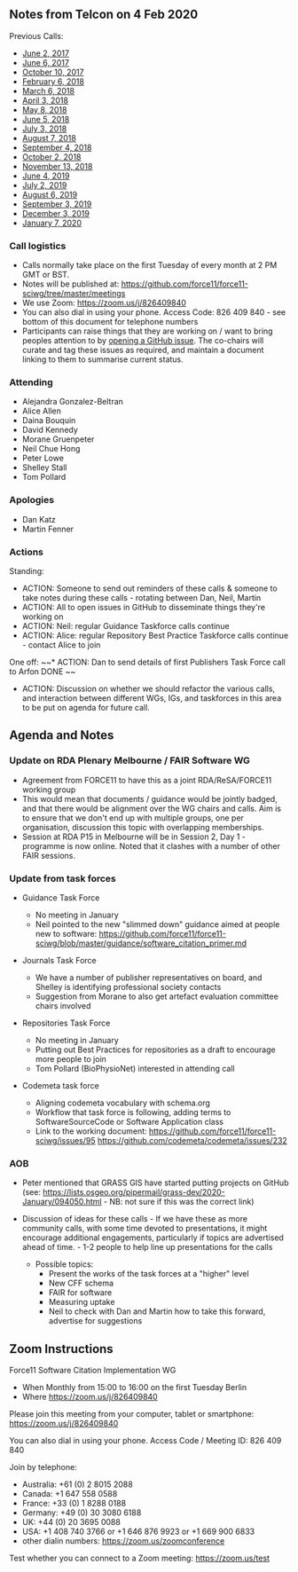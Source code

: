 ## Notes from Telcon on 4 Feb 2020

Previous Calls:
 - [June 2, 2017](https://github.com/force11/force11-sciwg/blob/master/meetings/20170602-Notes.md)
 - [June 6, 2017](https://github.com/force11/force11-sciwg/blob/master/meetings/20170606-Notes.md)
 - [October 10, 2017](https://github.com/force11/force11-sciwg/blob/master/meetings/20171010-Notes.md)
 - [February 6, 2018](https://github.com/force11/force11-sciwg/blob/master/meetings/20180206-Notes.md)
 - [March 6, 2018](https://github.com/force11/force11-sciwg/blob/master/meetings/20180306-Notes.md)
 - [April 3, 2018](https://github.com/force11/force11-sciwg/blob/master/meetings/20180403-Notes.md)
 - [May 8, 2018](https://github.com/force11/force11-sciwg/blob/master/meetings/20180508-Notes.md)
 - [June 5, 2018](https://github.com/force11/force11-sciwg/blob/master/meetings/20180605-Notes.md)
 - [July 3, 2018](https://github.com/force11/force11-sciwg/blob/master/meetings/20180703-Notes.md)
 - [August 7, 2018](https://github.com/force11/force11-sciwg/blob/master/meetings/20180807-Notes.md)
 - [September 4, 2018](https://github.com/force11/force11-sciwg/blob/master/meetings/20180904-Notes.md)
 - [October 2, 2018](https://github.com/force11/force11-sciwg/blob/master/meetings/20181002-Notes.md)
 - [November 13, 2018](https://github.com/force11/force11-sciwg/blob/master/meetings/20181113-Notes.md)
 - [June 4, 2019](https://github.com/force11/force11-sciwg/blob/master/meetings/20190604-Notes.md)
 - [July 2, 2019](https://github.com/force11/force11-sciwg/blob/master/meetings/20190702-Notes.md)
 - [August 6, 2019](https://github.com/force11/force11-sciwg/blob/master/meetings/20190806-Notes.md)
 - [September 3, 2019](https://github.com/force11/force11-sciwg/blob/master/meetings/20190903-Notes.md)
 - [December 3, 2019](https://github.com/force11/force11-sciwg/blob/master/meetings/20191203-Notes.md)
 - [January 7, 2020](https://github.com/force11/force11-sciwg/blob/master/meetings/20200107-Notes.md)


### Call logistics

 - Calls normally take place on the first Tuesday of every month at 2 PM GMT or BST.
 - Notes will be published at: https://github.com/force11/force11-sciwg/tree/master/meetings
 - We use Zoom: https://zoom.us/j/826409840
 - You can also dial in using your phone. Access Code: 826 409 840 - see bottom of this document for telephone numbers
 - Participants can raise things that they are working on / want to bring peoples attention to by [opening a GitHub issue](https://github.com/force11/force11-sciwg/issues). The co-chairs will curate and tag these issues as required, and maintain a document linking to them to summarise current status.

### Attending

- Alejandra Gonzalez-Beltran
- Alice Allen
- Daina Bouquin
- David Kennedy
- Morane Gruenpeter
- Neil Chue Hong
- Peter Lowe
- Shelley Stall
- Tom Pollard

### Apologies

 - Dan Katz
 - Martin Fenner
 
### Actions

Standing:
 * ACTION: Someone to send out reminders of these calls & someone to take notes during these calls - rotating between Dan, Neil, Martin
 * ACTION: All to open issues in GitHub to disseminate things they're working on
 * ACTION: Neil: regular Guidance Taskforce calls continue
 * ACTION: Alice: regular Repository Best Practice Taskforce calls continue - contact Alice to join

One off:
 ~~* ACTION: Dan to send details of first Publishers Task Force call to Arfon DONE ~~
 * ACTION: Discussion on whether we should refactor the various calls, and interaction between different WGs, IGs, and taskforces in this area to be put on agenda for future call.

## Agenda and Notes

### Update on RDA Plenary Melbourne / FAIR Software WG 

- Agreement from FORCE11 to have this as a joint RDA/ReSA/FORCE11 working group
- This would mean that documents / guidance would be jointly badged, and that there would be alignment over the WG chairs and calls. Aim is to ensure that we don't end up with multiple groups, one per organisation, discussion this topic with overlapping memberships.
- Session at RDA P15 in Melbourne will be in Session 2, Day 1 - programme is now online. Noted that it clashes with a number of other FAIR sessions.

### Update from task forces

- Guidance Task Force
   - No meeting in January
   - Neil pointed to the new "slimmed down" guidance aimed at people new to software: https://github.com/force11/force11-sciwg/blob/master/guidance/software_citation_primer.md

- Journals Task Force
   - We have a number of publisher representatives on board, and Shelley is identifying professional society contacts
   - Suggestion from Morane to also get artefact evaluation committee chairs involved
 
- Repositories Task Force
   - No meeting in January
   - Putting out Best Practices for repositories as a draft to encourage more people to join
   - Tom Pollard (BioPhysioNet) interested in attending call 
 
- Codemeta task force 
   - Aligning codemeta vocabulary with schema.org
   - Workflow that task force is following, adding terms to SoftwareSourceCode or Software Application class
   - Link to the working document: https://github.com/force11/force11-sciwg/issues/95 https://github.com/codemeta/codemeta/issues/232 

### AOB

- Peter mentioned that GRASS GIS have started putting projects on GitHub (see: https://lists.osgeo.org/pipermail/grass-dev/2020-January/094050.html - NB: not sure if this was the correct link)

- Discussion of ideas for these calls
	  - If we have these as more community calls, with some time devoted to presentations, it might encourage additional engagements, particularly if topics are advertised ahead of time.
	  - 1-2 people to help line up presentations for the calls
   - Possible topics: 
      - Present the works of the task forces at a "higher" level
      - New CFF schema
      - FAIR for software
      - Measuring uptake
	  -  Neil to check with Dan and Martin how to take this forward, advertise for suggestions
	
## Zoom Instructions

Force11 Software Citation Implementation WG
 - When    Monthly from 15:00 to 16:00 on the first Tuesday Berlin
 - Where   https://zoom.us/j/826409840

Please join this meeting from your computer, tablet or smartphone: https://zoom.us/j/826409840

You can also dial in using your phone. Access Code / Meeting ID: 826 409 840

Join by telephone: 
 - Australia: +61 (0) 2 8015 2088
 - Canada: +1 647 558 0588
 - France: +33 (0) 1 8288 0188
 - Germany: +49 (0) 30 3080 6188
 - UK: +44 (0) 20 3695 0088
 - USA: +1 408 740 3766 or +1 646 876 9923 or +1 669 900 6833
 - other dialin numbers: https://zoom.us/zoomconference
 
 Test whether you can connect to a Zoom meeting: https://zoom.us/test
